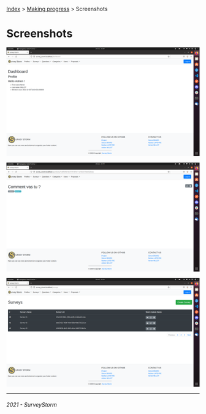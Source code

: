 [Index](../../../README.md) > [Making progress](README.md) > Screenshots

# Screenshots

![Dashboard](../../images/screenshots/dashboard.png)

![Question show](../../images/screenshots/question_show.png)

![Survey list](../../images/screenshots/survey_list.png)

---
###### 2021 - SurveyStorm
